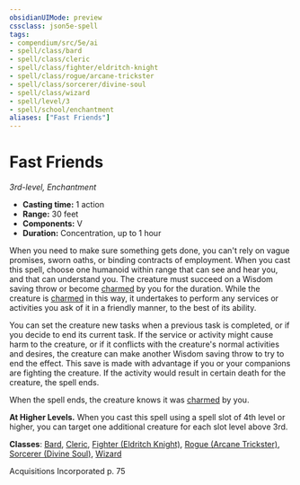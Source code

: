 ```yaml
---
obsidianUIMode: preview
cssclass: json5e-spell
tags:
- compendium/src/5e/ai
- spell/class/bard
- spell/class/cleric
- spell/class/fighter/eldritch-knight
- spell/class/rogue/arcane-trickster
- spell/class/sorcerer/divine-soul
- spell/class/wizard
- spell/level/3
- spell/school/enchantment
aliases: ["Fast Friends"]
---
```

# Fast Friends
*3rd-level, Enchantment*  

- **Casting time:** 1 action
- **Range:** 30 feet
- **Components:** V
- **Duration:** Concentration, up to 1 hour

When you need to make sure something gets done, you can't rely on vague promises, sworn oaths, or binding contracts of employment. When you cast this spell, choose one humanoid within range that can see and hear you, and that can understand you. The creature must succeed on a Wisdom saving throw or become [charmed](../../../Rules%20&%20Options/5e%20Rules/conditions.md.md##charmed) by you for the duration. While the creature is [charmed](../../../Rules%20&%20Options/5e%20Rules/conditions.md##charmed) in this way, it undertakes to perform any services or activities you ask of it in a friendly manner, to the best of its ability.

You can set the creature new tasks when a previous task is completed, or if you decide to end its current task. If the service or activity might cause harm to the creature, or if it conflicts with the creature's normal activities and desires, the creature can make another Wisdom saving throw to try to end the effect. This save is made with advantage if you or your companions are fighting the creature. If the activity would result in certain death for the creature, the spell ends.

When the spell ends, the creature knows it was [charmed](../../../Rules%20&%20Options/5e%20Rules/conditions.md##charmed) by you.

**At Higher Levels.** When you cast this spell using a spell slot of 4th level or higher, you can target one additional creature for each slot level above 3rd.

**Classes**: [Bard](../../classes/bard.md#), [Cleric](../../classes/cleric.md#), [Fighter (Eldritch Knight)](../../classes/fighter-eldritch-knight.md#), [Rogue (Arcane Trickster)](../../classes/rogue-arcane-trickster.md#), [Sorcerer (Divine Soul)](../../classes/sorcerer-divine-soul-xge.md#), [Wizard](../../classes/wizard.md#)

Acquisitions Incorporated p. 75